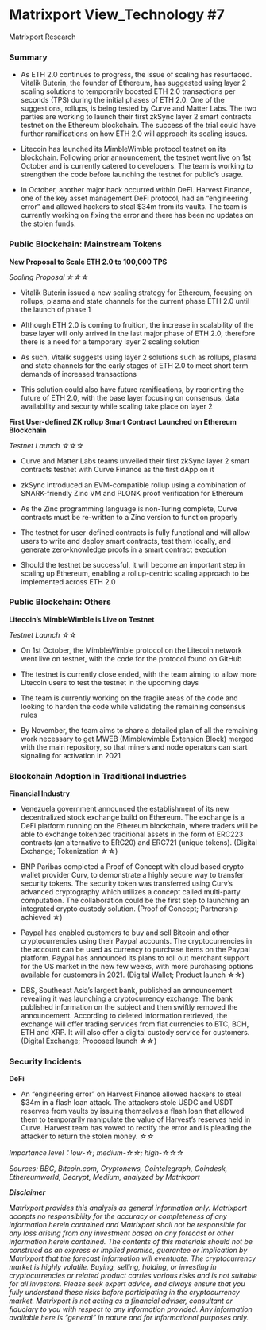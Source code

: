 # Matrixport View_Technology #7
Matrixport Research

### Summary

- As ETH 2.0 continues to progress, the issue of scaling has resurfaced. Vitalik Buterin, the founder of Ethereum, has suggested using layer 2 scaling solutions to temporarily boosted ETH 2.0 transactions per seconds (TPS) during the initial phases of ETH 2.0. One of the suggestions, rollups, is being tested by Curve and Matter Labs. The two parties are working to launch their first zkSync layer 2 smart contracts testnet on the Ethereum blockchain. The success of the trial could have further ramifications on how ETH 2.0 will approach its scaling issues.

- Litecoin has launched its MimbleWimble protocol testnet on its blockchain. Following prior announcement, the testnet went live on 1st October and is currently catered to developers. The team is working to strengthen the code before launching the testnet for public’s usage.

- In October, another major hack occurred within DeFi. Harvest Finance, one of the key asset management DeFi protocol, had an “engineering error” and allowed hackers to steal $34m from its vaults. The team is currently working on fixing the error and there has been no updates on the stolen funds.

### Public Blockchain: Mainstream Tokens

**New Proposal to Scale ETH 2.0 to 100,000 TPS**

*Scaling Proposal ☆☆☆*

- Vitalik Buterin issued a new scaling strategy for Ethereum, focusing on rollups, plasma and state channels for the current phase ETH 2.0 until the launch of phase 1

- Although ETH 2.0 is coming to fruition, the increase in scalability of the base layer will only arrived in the last major phase of ETH 2.0, therefore there is a need for a temporary layer 2 scaling solution

- As such, Vitalik suggests using layer 2 solutions such as rollups, plasma and state channels for the early stages of ETH 2.0 to meet short term demands of increased transactions

- This solution could also have future ramifications, by reorienting the future of ETH 2.0, with the base layer focusing on consensus, data availability and security while scaling take place on layer 2

**First User-defined ZK rollup Smart Contract Launched on Ethereum Blockchain**

*Testnet Launch ☆☆☆*

- Curve and Matter Labs teams unveiled their first zkSync layer 2 smart contracts testnet with Curve Finance as the first dApp on it

- zkSync introduced an EVM-compatible rollup using a combination of SNARK-friendly Zinc VM and PLONK proof verification for Ethereum

- As the Zinc programming language is non-Turing complete, Curve contracts must be re-written to a Zinc version to function properly

- The testnet for user-defined contracts is fully functional and will allow users to write and deploy smart contracts, test them locally, and generate zero-knowledge proofs in a smart contract execution

- Should the testnet be successful, it will become an important step in scaling up Ethereum, enabling a rollup-centric scaling approach to be implemented across ETH 2.0

### Public Blockchain: Others

**Litecoin’s MimbleWimble is Live on Testnet**

*Testnet Launch ☆☆*

- On 1st October, the MimbleWimble protocol on the Litecoin network went live on testnet, with the code for the protocol found on GitHub

- The testnet is currently close ended, with the team aiming to allow more Litecoin users to test the testnet in the upcoming days

- The team is currently working on the fragile areas of the code and looking to harden the code while validating the remaining consensus rules

- By November, the team aims to share a detailed plan of all the remaining work necessary to get MWEB (Mimblewimble Extension Block) merged with the main repository, so that miners and node operators can start signaling for activation in 2021

### Blockchain Adoption in Traditional Industries

**Financial Industry**

- Venezuela government announced the establishment of its new decentralized stock exchange build on Ethereum. The exchange is a DeFi platform running on the Ethereum blockchain, where traders will be able to exchange tokenized traditional assets in the form of ERC223 contracts (an alternative to ERC20) and ERC721 (unique tokens). (Digital Exchange; Tokenization ☆☆)

- BNP Paribas completed a Proof of Concept with cloud based crypto wallet provider Curv, to demonstrate a highly secure way to transfer security tokens. The security token was transferred using Curv’s advanced cryptography which utilizes a concept called multi-party computation. The collaboration could be the first step to launching an integrated crypto custody solution. (Proof of Concept; Partnership achieved ☆)

- Paypal has enabled customers to buy and sell Bitcoin and other cryptocurrencies using their Paypal accounts. The cryptocurrencies in the account can be used as currency to purchase items on the Paypal platform. Paypal has announced its plans to roll out merchant support for the US market in the new few weeks, with more purchasing options available for customers in 2021. (Digital Wallet; Product launch ☆☆)

- DBS, Southeast Asia’s largest bank, published an announcement revealing it was launching a cryptocurrency exchange. The bank published information on the subject and then swiftly removed the announcement. According to deleted information retrieved, the exchange will offer trading services from fiat currencies to BTC, BCH, ETH and XRP. It will also offer a digital custody service for customers. (Digital Exchange; Proposed launch ☆☆)

### Security Incidents

**DeFi**

- An “engineering error” on Harvest Finance allowed hackers to steal $34m in a flash loan attack. The attackers stole USDC and USDT reserves from vaults by issuing themselves a flash loan that allowed them to temporarily manipulate the value of Harvest’s reserves held in Curve. Harvest team has vowed to rectify the error and is pleading the attacker to return the stolen money. ☆☆

*Importance level：low-☆; medium-☆☆; high-☆☆☆*

*Sources: BBC, Bitcoin.com, Cryptonews, Cointelegraph, Coindesk, Ethereumworld, Decrypt, Medium, analyzed by Matrixport*

***Disclaimer***

*Matrixport provides this analysis as general information only. Matrixport accepts no responsibility for the accuracy or completeness of any information herein contained and Matrixport shall not be responsible for any loss arising from any investment based on any forecast or other information herein contained. The contents of this materials should not be construed as an express or implied promise, guarantee or implication by Matrixport that the forecast information will eventuate. The cryptocurrency market is highly volatile. Buying, selling, holding, or investing in cryptocurrencies or related product carries various risks and is not suitable for all investors. Please seek expert advice, and always ensure that you fully understand these risks before participating in the cryptocurrency market.
Matrixport is not acting as a financial adviser, consultant or fiduciary to you with respect to any information provided. Any information available here is “general” in nature and for informational purposes only.*

